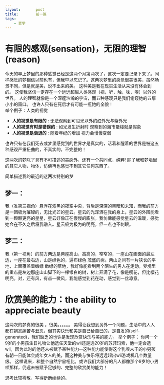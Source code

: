 ```yaml
---
layout:       post
title:        前一篇
tags:
    - 哲学
---
```


# 有限的感观(sensation)，无限的理智(reason)

今天的早上梦里的那种感觉已经是这两个月第两次了，这次一定要记录下来了。同样感觉的梦相信以前也有，但我早以忘记了。这两次梦里的感觉很美很美，虽然场景不同，但是就是美，说不出来的美。 
这种美是我在现实生活从来没有体会到的。 
这使我坚信一定存在一个远远超越人类感观（视，听，触，味，嗅）以外的世界。 
人的理智就像是一个深邃浩瀚的宇宙，而五种感观只是我们偷窥她的五扇小小的窗口。 
也许人只有在死后才有可能一揽她的全貌！  
举个例子：人类的视觉 

- **人的视觉是有限的** : 无法观察到可见光以外的红外光与紫外光 
- **人的视觉有时是错误的** : 如光发生折射时 观察到的海市蜃楼就是假象 
- **人的视觉是衰退的** : 随着年纪的增加 视力会慢慢变弱 

也许只有在我们死去或梦里感觉到的世界才是真实的，活着和醒着的世界是被这五种感观严重扭曲的，不真实的，不完整的！ 

这两次的梦除了具有不可描述的美感外，还有一个共同点，纯粹! 
除了我和梦境里的其它人物，物体，仿佛再也感觉不到其它任何东西了。 

简单描述我的最近的这两次特别的梦 
## 梦一： 
我（准第三视角）悬浮在漆黑的夜空中央，背后是深深的黑暗和未知，而我的前方是一团极为璀璨的，无比光芒的星云。星云的光浑洒在我的身上，星云的外围能看到一颗颗更亮的星星，星云好像正在慢慢的膨胀，我仿佛能感觉星云的温暖，感觉她会在不久之后将我融入。星云极为极为的明亮，但一点也不刺眼。 

## 梦二： 
我（第一视角）的前方两边是两座高山，高高的，窄窄的，一座山在画面的最左边，一座在最右边，山是绿色的，遍布绿色 茂盛的树。两山之间有一片狭长的平地，上面覆盖着嫩绿 嫩绿的草地，我好像能看到两个陌生的男人在走动，梦境里的重点是左边那座山山脚下的一棵银白的树，树上开满了花，像是樱花，但比樱花明亮。对，还有风，有点一微风，我能感觉到花在动，感觉到一丝凉意。 

# 欣赏美的能力：the ability to appreciate beauty

这两次的梦真的很美 ，很美。。。。。。 
美得让我想到另外一个问题，生活中的人人都在抱怨痛苦与丑恶，但其实快乐和美是自已给自已的，是自发的(self-generated)，我们缺乏的也许是发现欣赏快乐与美的能力。 
举个例子：
你问一个9岁的小男孩生日礼物让他选任天堂的wii还是选20岁的苏菲玛索，他一定会选wii，因为此时的他还未被赋予某种能力--这种能力能使得这个乳嗅未干的小男孩有朝一日能体会成年女人的美，而这种美与快乐将远远超出wii游戏机几个数量级。 
这样说来，和整个自然宇宙相比，或许我们大部分的凡人都像那个9岁的小男样那样，仍远未被赋予足够的、完整的欣赏美的能力！ 

思考比较零散，写得断断续续的。
